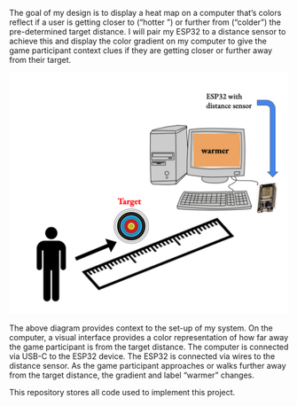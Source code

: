 The goal of my design is to display a heat map on a computer that’s colors reflect if a user is getting closer to (“hotter ”) or further from (“colder”) the pre-determined target distance. I will pair my ESP32 to a distance sensor to achieve this and display the color gradient on my computer to give the game participant context clues if they are getting closer or further away from their target.

<img src="diagram.png">

The above diagram provides context to the set-up of my system. On the computer, a visual interface provides a color representation of how far away the game participant is from the target distance. The computer is connected via USB-C to the ESP32 device. The ESP32 is connected via wires to the distance sensor. As the game participant approaches or walks further away from the target distance, the gradient and label “warmer” changes. 

This repository stores all code used to implement this project.
